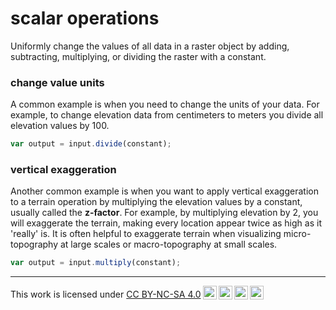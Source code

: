 # __scalar operations__

Uniformly change the values of all data in a raster object by adding, subtracting, multiplying, or dividing the raster with a constant.   

### __change value units__ 

A common example is when you need to change the units of your data. For example, to change elevation data from centimeters to meters you divide all elevation values by 100. 

```js
var output = input.divide(constant);
```

### __vertical exaggeration__ 

Another common example is when you want to apply vertical exaggeration to a terrain operation by multiplying the elevation values by a constant, usually called the __z-factor__. For example, by multiplying elevation by 2, you will exaggerate the terrain, making every location appear twice as high as it 'really' is. It is often helpful to exaggerate terrain when visualizing micro-topography at large scales or macro-topography at small scales.  

```js
var output = input.multiply(constant);
```

---

<p xmlns:cc="http://creativecommons.org/ns#" >This work is licensed under <a href="https://creativecommons.org/licenses/by-nc-sa/4.0/?ref=chooser-v1" target="_blank" rel="license noopener noreferrer" style="display:inline-block;">CC BY-NC-SA 4.0<img style="height:22px!important;margin-left:3px;vertical-align:text-bottom;" src="https://mirrors.creativecommons.org/presskit/icons/cc.svg?ref=chooser-v1" alt=""><img style="height:22px!important;margin-left:3px;vertical-align:text-bottom;" src="https://mirrors.creativecommons.org/presskit/icons/by.svg?ref=chooser-v1" alt=""><img style="height:22px!important;margin-left:3px;vertical-align:text-bottom;" src="https://mirrors.creativecommons.org/presskit/icons/nc.svg?ref=chooser-v1" alt=""><img style="height:22px!important;margin-left:3px;vertical-align:text-bottom;" src="https://mirrors.creativecommons.org/presskit/icons/sa.svg?ref=chooser-v1" alt=""></a></p>